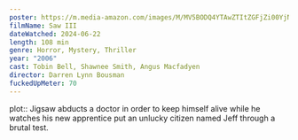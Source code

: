 ```yaml
---
poster: https://m.media-amazon.com/images/M/MV5BODQ4YTAwZTItZGFjZi00YjNiLTllYzUtYWY3OWM2OTQzODVkXkEyXkFqcGc@._V1_SX300.jpg
filmName: Saw III
dateWatched: 2024-06-22
length: 108 min
genre: Horror, Mystery, Thriller
year: "2006"
cast: Tobin Bell, Shawnee Smith, Angus Macfadyen
director: Darren Lynn Bousman
fuckedUpMeter: 70
---
```



plot:: Jigsaw abducts a doctor in order to keep himself alive while he watches his new apprentice put an unlucky citizen named Jeff through a brutal test.